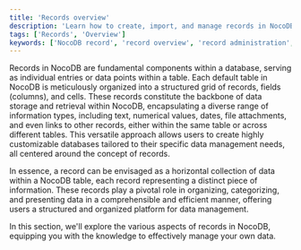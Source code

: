 ```yaml
---
title: 'Records overview'
description: 'Learn how to create, import, and manage records in NocoDB.'
tags: ['Records', 'Overview']
keywords: ['NocoDB record', 'record overview', 'record administration', 'record organization']
---
```


Records in NocoDB are fundamental components within a database, serving as individual entries or data points within a table. Each default table in NocoDB is meticulously organized into a structured grid of records, fields (columns), and cells. These records constitute the backbone of data storage and retrieval within NocoDB, encapsulating a diverse range of information types, including text, numerical values, dates, file attachments, and even links to other records, either within the same table or across different tables. This versatile approach allows users to create highly customizable databases tailored to their specific data management needs, all centered around the concept of records.

In essence, a record can be envisaged as a horizontal collection of data within a NocoDB table, each record representing a distinct piece of information. These records play a pivotal role in organizing, categorizing, and presenting data in a comprehensible and efficient manner, offering users a structured and organized platform for data management. 

In this section, we'll explore the various aspects of records in NocoDB, equipping you with the knowledge to effectively manage your own data.



